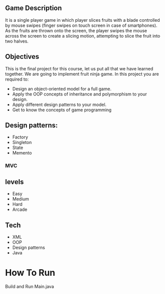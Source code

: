 

## Game Description

It is a single player game in which player slices fruits with a blade controlled by mouse swipes
(finger swipes on touch screen in case of smartphones). As the fruits are thrown onto the
screen, the player swipes the mouse across the screen to create a slicing motion, attempting to
slice the fruit into two halves.

## Objectives

This is the final project for this course, let us put all that we have learned together.
We are going to implement fruit ninja game. In this project you are required to:
* Design an object-oriented model for a full game.
* Apply the OOP concepts of inheritance and polymorphism to your design.
* Apply different design patterns to your model.
* Get to know the concepts of game programming 

## Design patterns:
* Factory
* Singleton
* State
* Memento
### MVC
 
## levels 
* Easy 
* Medium 
* Hard 
* Arcade 

## Tech 
* XML 
* OOP 
* Design patterns
* Java 

# How To Run 
 Build and Run          Main.java 
